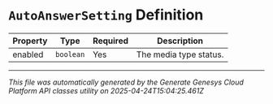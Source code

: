 # `AutoAnswerSetting` Definition

| Property | Type | Required | Description |
|----------|------|----------|-------------|
| enabled | `boolean` | Yes | The media type status. |

---

*This file was automatically generated by the Generate Genesys Cloud Platform API classes utility on 2025-04-24T15:04:25.461Z*
